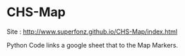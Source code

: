 # CHS-Map
Site : http://www.superfonz.github.io/CHS-Map/index.html

Python Code links a google sheet that to the Map Markers.
